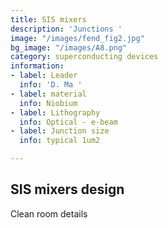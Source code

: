 ```yaml
---
title: SIS mixers
description: 'Junctions '
image: "/images/fend_fig2.jpg"
bg_image: "/images/A8.png"
category: superconducting devices
information:
- label: Leader
  info: 'D. Ma '
- label: material
  info: Niobium
- label: Lithography
  info: Optical - e-beam
- label: Junction size
  info: typical 1um2

---
```

## SIS mixers design

Clean room details